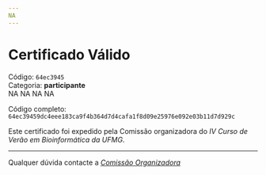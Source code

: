 ```yaml
---
NA
---
```


# Certificado Válido

Código: `64ec3945`<br>
Categoria: **participante**<br>
NA
NA
NA
NA


Código completo: `64ec39459dc4eee183ca9f4b364d7d4cafa1f8d09e25976e092e03b11d7d929c`


Este certificado foi expedido pela Comissão organizadora do *IV Curso de Verão em Bioinformática da UFMG*.

----

Qualquer dúvida contacte a [_Comissão Organizadora_](<mailto:cursobioinfoufmg@gmail.com$subject=[Certificados]>)

